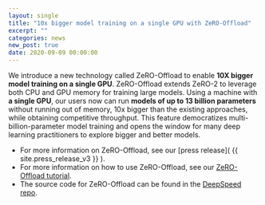 ```yaml
---
layout: single
title: "10x bigger model training on a single GPU with ZeRO-Offload"
excerpt: ""
categories: news
new_post: true
date: 2020-09-09 00:00:00
---
```


We introduce a new technology called ZeRO-Offload to enable **10X bigger model training on a single GPU**. ZeRO-Offload extends ZeRO-2 to leverage both CPU and GPU memory for training large models. Using a machine with **a single GPU**, our users now can run **models of up to 13 billion parameters** without running out of memory, 10x bigger than the existing approaches, while obtaining competitive throughput. This feature democratizes multi-billion-parameter model training and opens the window for many deep learning practitioners to explore bigger and better models.

* For more information on ZeRO-Offload, see our [press release]( {{ site.press_release_v3 }} ).
* For more information on how to use ZeRO-Offload, see our [ZeRO-Offload tutorial](https://www.deepspeed.ai/tutorials/zero-offload/).
* The source code for ZeRO-Offload can be found in the [DeepSpeed repo](https://github.com/microsoft/deepspeed).
